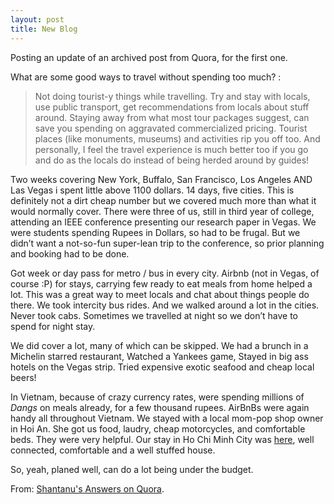 ```yaml
---
layout: post
title: New Blog
---
```

Posting an update of an archived post from Quora, for the first one.

What are some good ways to travel without spending too much? :

> Not doing tourist-y things while travelling. Try and stay with locals, use public transport, get recommendations from locals about stuff around. Staying away from what most tour packages suggest, can save you spending on aggravated commercialized pricing. Tourist places (like monuments, museums) and activities rip you off too. And personally, I feel the travel experience is much better too if you go and do as the locals do instead of being herded around by guides!

Two weeks covering New York, Buffalo, San Francisco, Los Angeles AND Las Vegas i spent little above 1100 dollars. 14 days, five cities. This is definitely not a dirt cheap number but we covered much more than what it would normally cover. There were three of us, still in third year of college, attending an IEEE conference presenting our research paper in Vegas. We were students spending Rupees in Dollars, so had to be frugal. But we didn’t want a not-so-fun super-lean trip to the conference, so prior planning and booking had to be done.

Got week or day pass for metro / bus in every city. Airbnb (not in Vegas, of course :P) for stays, carrying few ready to eat meals from home helped a lot. This was a great way to meet locals and chat about things people do there. We took intercity bus rides. And we walked around a lot in the cities. Never took cabs. Sometimes we travelled at night so we don’t have to spend for night stay.

We did cover a lot, many of which can be skipped. We had a brunch in a Michelin starred restaurant, Watched a Yankees game, Stayed in big ass hotels on the Vegas strip. Tried expensive exotic seafood and cheap local beers!

In Vietnam, because of crazy currency rates, were spending millions of *Dangs* on meals already, for a few thousand rupees.
AirBnBs were again handy all throughout Vietnam. We stayed with a local mom-pop shop owner in Hoi An. She got us food, laudry, cheap motorcycles, and comfortable beds. They were very helpful. Our stay in Ho Chi Minh City was [here](http://www.bestrent.vn/property/the-gold-view-apartment-for-rent/), well connected, comfortable and a well stuffed house. 

So, yeah, planed well, can do a lot being under the budget.

From: [Shantanu's Answers on Quora](https://www.quora.com/profile/Shantanu-Prakash/answers).
